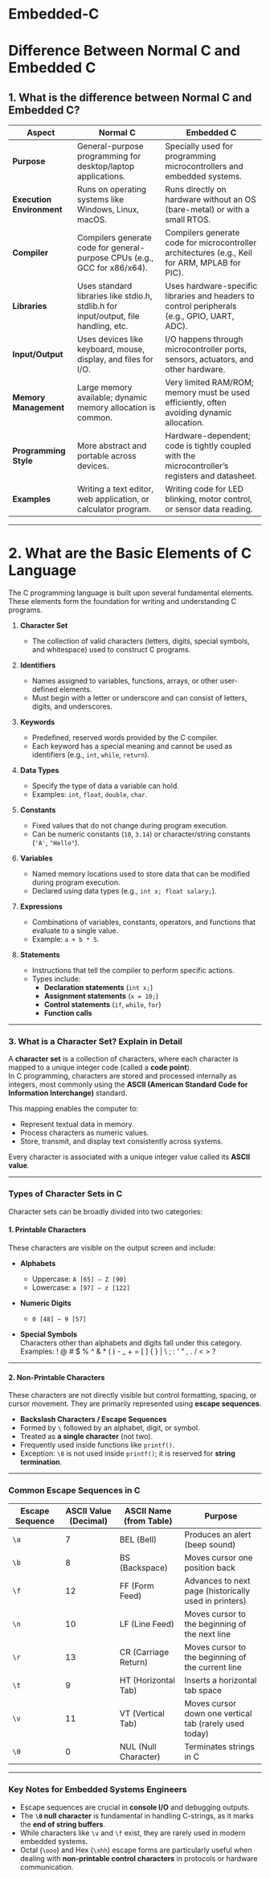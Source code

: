 # Embedded-C
# Difference Between Normal C and Embedded C

## 1. What is the difference between Normal C and Embedded C?

| Aspect                | Normal C                                                                  | Embedded C                                                                    |
|-----------------------|---------------------------------------------------------------------------|----------------------------------------------------------------------------   |
| **Purpose**           | General-purpose programming for desktop/laptop applications.              | Specially used for programming microcontrollers and embedded systems.         |
| **Execution Environment** | Runs on operating systems like Windows, Linux, macOS.                 | Runs directly on hardware without an OS (bare-metal) or with a small RTOS.    |
| **Compiler**          | Compilers generate code for general-purpose CPUs (e.g., GCC for x86/x64). | Compilers generate code for microcontroller architectures (e.g., Keil for ARM, MPLAB for PIC). |
| **Libraries**         | Uses standard libraries like stdio.h, stdlib.h for input/output, file handling, etc. | Uses hardware-specific libraries and headers to control peripherals (e.g., GPIO, UART, ADC). |
| **Input/Output**      | Uses devices like keyboard, mouse, display, and files for I/O.            | I/O happens through microcontroller ports, sensors, actuators, and other hardware. |
| **Memory Management** | Large memory available; dynamic memory allocation is common.              | Very limited RAM/ROM; memory must be used efficiently, often avoiding dynamic allocation. |
| **Programming Style** | More abstract and portable across devices.                                | Hardware-dependent; code is tightly coupled with the microcontroller’s registers and datasheet. |
| **Examples**          | Writing a text editor, web application, or calculator program.            | Writing code for LED blinking, motor control, or sensor data reading. |

------------------------------------------------------------------------
# 2. What are the Basic Elements of C Language

The C programming language is built upon several fundamental elements. These elements form the foundation for writing and understanding C programs.

1. **Character Set**  
   - The collection of valid characters (letters, digits, special symbols, and whitespace) used to construct C programs.

2. **Identifiers**  
   - Names assigned to variables, functions, arrays, or other user-defined elements.  
   - Must begin with a letter or underscore and can consist of letters, digits, and underscores.

3. **Keywords**  
   - Predefined, reserved words provided by the C compiler.  
   - Each keyword has a special meaning and cannot be used as identifiers (e.g., `int`, `while`, `return`).

4. **Data Types**  
   - Specify the type of data a variable can hold.  
   - Examples: `int`, `float`, `double`, `char`.

5. **Constants**  
   - Fixed values that do not change during program execution.  
   - Can be numeric constants (`10`, `3.14`) or character/string constants (`'A'`, `"Hello"`).

6. **Variables**  
   - Named memory locations used to store data that can be modified during program execution.  
   - Declared using data types (e.g., `int x; float salary;`).

7. **Expressions**  
   - Combinations of variables, constants, operators, and functions that evaluate to a single value.  
   - Example: `a + b * 5`.

8. **Statements**  
   - Instructions that tell the compiler to perform specific actions.  
   - Types include:
     - **Declaration statements** (`int x;`)
     - **Assignment statements** (`x = 10;`)
     - **Control statements** (`if`, `while`, `for`)
     - **Function calls**

-----
### 3. What is a Character Set? Explain in Detail

A **character set** is a collection of characters, where each character is mapped to a unique integer code (called a **code point**).  
In C programming, characters are stored and processed internally as integers, most commonly using the **ASCII (American Standard Code for Information Interchange)** standard.  

This mapping enables the computer to:
- Represent textual data in memory.
- Process characters as numeric values.
- Store, transmit, and display text consistently across systems.

Every character is associated with a unique integer value called its **ASCII value**.

---

### Types of Character Sets in C

Character sets can be broadly divided into two categories:

#### 1. Printable Characters
These characters are visible on the output screen and include:

- **Alphabets**  
  - Uppercase: `A [65] – Z [90]`  
  - Lowercase: `a [97] – z [122]`

- **Numeric Digits**  
  - `0 [48] – 9 [57]`

- **Special Symbols**  
  Characters other than alphabets and digits fall under this category.  
  Examples:  ! @ # $ % ^ & * ( ) - _ + = [ ] { } | \ ; : ' " , . / < > ?

---

#### 2. Non-Printable Characters
These characters are not directly visible but control formatting, spacing, or cursor movement. They are primarily represented using **escape sequences**.

- **Backslash Characters / Escape Sequences**  
- Formed by `\` followed by an alphabet, digit, or symbol.  
- Treated as **a single character** (not two).  
- Frequently used inside functions like `printf()`.  
- Exception: `\0` is not used inside `printf()`; it is reserved for **string termination**.

---

### Common Escape Sequences in C

| Escape Sequence | ASCII Value (Decimal) | ASCII Name (from Table) | Purpose |
|-----------------|------------------------|--------------------------|---------|
| `\a` | 7  | BEL (Bell)            | Produces an alert (beep sound) |
| `\b` | 8  | BS (Backspace)        | Moves cursor one position back |
| `\f` | 12 | FF (Form Feed)        | Advances to next page (historically used in printers) |
| `\n` | 10 | LF (Line Feed)        | Moves cursor to the beginning of the next line |
| `\r` | 13 | CR (Carriage Return)  | Moves cursor to the beginning of the current line |
| `\t` | 9  | HT (Horizontal Tab)   | Inserts a horizontal tab space |
| `\v` | 11 | VT (Vertical Tab)     | Moves cursor down one vertical tab (rarely used today) |
| `\0` | 0  | NUL (Null Character)  | Terminates strings in C |
---

### Key Notes for Embedded Systems Engineers
- Escape sequences are crucial in **console I/O** and debugging outputs.  
- The **`\0` null character** is fundamental in handling C-strings, as it marks the **end of string buffers**.  
- While characters like `\v` and `\f` exist, they are rarely used in modern embedded systems.  
- Octal (`\ooo`) and Hex (`\xhh`) escape forms are particularly useful when dealing with **non-printable control characters** in protocols or hardware communication.  


